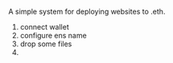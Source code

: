 A simple system for deploying websites to .eth.

1. connect wallet
2. configure ens name
3. drop some files
4. 